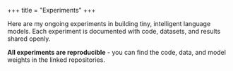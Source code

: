 +++
title = "Experiments"
+++

Here are my ongoing experiments in building tiny, intelligent language models. Each experiment is documented with code, datasets, and results shared openly.

**All experiments are reproducible** - you can find the code, data, and model weights in the linked repositories.
